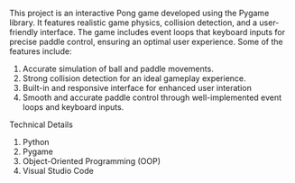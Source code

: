This project is an interactive Pong game developed using the Pygame library. It features realistic game physics, collision detection, and a user-friendly interface. The game includes event loops that keyboard inputs for precise paddle control, ensuring an optimal user experience. Some of the features include: 

1. Accurate simulation of ball and paddle movements.
2. Strong collision detection for an ideal gameplay experience.
3. Built-in and responsive interface for enhanced user interation
4. Smooth and accurate paddle control through well-implemented event loops and keyboard inputs.


Technical Details 
1. Python
2. Pygame
3. Object-Oriented Programming (OOP)
4. Visual Studio Code 

